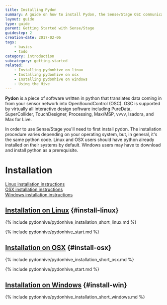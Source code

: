 ```yaml
---
title: Installing Pydon
summary: A guide on how to install Pydon, the Sense/Stage OSC communication software.
layout: guide
type: guide
parent: Getting Started with Sense/Stage
guidestep: 2
creation-date: 2017-02-06
tags:
    - basics
    - todo
category: introduction
subcategory: getting-started
related:
    - Installing pydonhive on linux
    - Installing pydonhive on osx
    - Installing pydonhive on windows
    - Using the Hive
---
```



**Pydon** is a piece of software written in python that translates data coming in from your sensor network into OpenSoundControl (OSC). OSC is supported by virtually all interactive design software including PureData, SuperCollider, TouchDesigner, Processing, Max/MSP, vvvv, Isadora, and Max for Live.

In order to use Sense/Stage you'll need to first install pydon. The installation procedure varies depending on your operating system, but, in general, it's the same python code. Linux and OSX users should have python already installed on their systems by default. Windows users may have to download and install python as a prerequisite.


# Installation

[Linux installation instructions](#install-linux)<br />
[OSX installation instructions](#install-osx)<br />
[Windows installation instructions](#install-win)<br />


## [Installation on Linux](installing-pydonhive-on-linux) {#install-linux}

{% include pydonhive/pydonhive_installation_short_linux.md %}

{% include pydonhive/pydonhive_start.md %}


## [Installation on OSX](installing-pydonhive-on-osx) {#install-osx}

{% include pydonhive/pydonhive_installation_short_osx.md %}

{% include pydonhive/pydonhive_start.md %}

## [Installation on Windows](installing-pydonhive-on-windows) {#install-win}

{% include pydonhive/pydonhive_installation_short_windows.md %}
